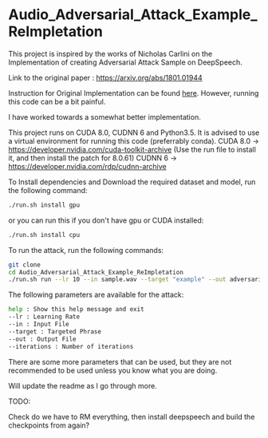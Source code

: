 # Audio_Adversarial_Attack_Example_ReImpletation

This project is inspired by the works of Nicholas Carlini on the Implementation of creating Adversarial Attack Sample on DeepSpeech.

Link to the original paper : https://arxiv.org/abs/1801.01944

Instruction for Original Implementation can be found [here](orig_impl/readme.md). However, running this code can be a bit painful.

I have worked towards a somewhat better implementation.

This project runs on CUDA 8.0, CUDNN 6 and Python3.5. It is advised to use a virtual environment for running this code (preferrably conda).
CUDA 8.0 -> https://developer.nvidia.com/cuda-toolkit-archive (Use the run file to install it, and then install the patch for 8.0.61)
CUDNN 6 -> https://developer.nvidia.com/rdp/cudnn-archive

To Install dependencies and Download the required dataset and model, run the following command:

```bash
./run.sh install gpu
```
or you can run this if you don't have gpu or CUDA installed:
```bash
./run.sh install cpu
```

To run the attack, run the following commands:

```bash
git clone
cd Audio_Adversarial_Attack_Example_ReImpletation
./run.sh run --lr 10 --in sample.wav --target "example" --out adversarial.wav
```

The following parameters are available for the attack:
```bash
help : Show this help message and exit
--lr : Learning Rate
--in : Input File
--target : Targeted Phrase
--out : Output File
--iterations : Number of iterations
```

There are some more parameters that can be used, but they are not recommended to be used unless you know what you are doing.



Will update the readme as I go through more.

TODO:

Check do we have to RM everything, then install deepspeech and build the checkpoints from again?